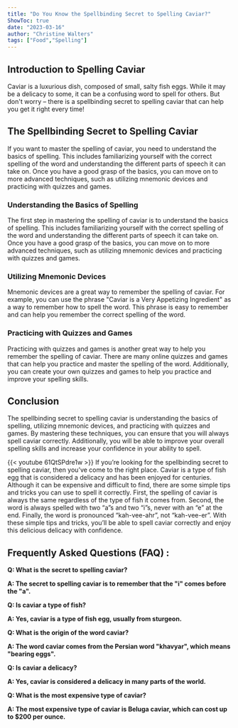 ```yaml
---
title: "Do You Know the Spellbinding Secret to Spelling Caviar?"
ShowToc: true 
date: "2023-03-16"
author: "Christine Walters" 
tags: ["Food","Spelling"]
---
```

## Introduction to Spelling Caviar

Caviar is a luxurious dish, composed of small, salty fish eggs. While it may be a delicacy to some, it can be a confusing word to spell for others. But don't worry – there is a spellbinding secret to spelling caviar that can help you get it right every time!

## The Spellbinding Secret to Spelling Caviar

If you want to master the spelling of caviar, you need to understand the basics of spelling. This includes familiarizing yourself with the correct spelling of the word and understanding the different parts of speech it can take on. Once you have a good grasp of the basics, you can move on to more advanced techniques, such as utilizing mnemonic devices and practicing with quizzes and games.

### Understanding the Basics of Spelling

The first step in mastering the spelling of caviar is to understand the basics of spelling. This includes familiarizing yourself with the correct spelling of the word and understanding the different parts of speech it can take on. Once you have a good grasp of the basics, you can move on to more advanced techniques, such as utilizing mnemonic devices and practicing with quizzes and games.

### Utilizing Mnemonic Devices

Mnemonic devices are a great way to remember the spelling of caviar. For example, you can use the phrase "Caviar is a Very Appetizing Ingredient" as a way to remember how to spell the word. This phrase is easy to remember and can help you remember the correct spelling of the word.

### Practicing with Quizzes and Games

Practicing with quizzes and games is another great way to help you remember the spelling of caviar. There are many online quizzes and games that can help you practice and master the spelling of the word. Additionally, you can create your own quizzes and games to help you practice and improve your spelling skills.

## Conclusion

The spellbinding secret to spelling caviar is understanding the basics of spelling, utilizing mnemonic devices, and practicing with quizzes and games. By mastering these techniques, you can ensure that you will always spell caviar correctly. Additionally, you will be able to improve your overall spelling skills and increase your confidence in your ability to spell.

{{< youtube 61QtSPdre1w >}} 
If you’re looking for the spellbinding secret to spelling caviar, then you’ve come to the right place. Caviar is a type of fish egg that is considered a delicacy and has been enjoyed for centuries. Although it can be expensive and difficult to find, there are some simple tips and tricks you can use to spell it correctly. First, the spelling of caviar is always the same regardless of the type of fish it comes from. Second, the word is always spelled with two “a”s and two “i”s, never with an “e” at the end. Finally, the word is pronounced “kah-vee-ahr”, not “kah-vee-er”. With these simple tips and tricks, you’ll be able to spell caviar correctly and enjoy this delicious delicacy with confidence.

## Frequently Asked Questions (FAQ) :
**Q: What is the secret to spelling caviar?**

**A: The secret to spelling caviar is to remember that the "i" comes before the "a".**

**Q: Is caviar a type of fish?**

**A: Yes, caviar is a type of fish egg, usually from sturgeon.**

**Q: What is the origin of the word caviar?**

**A: The word caviar comes from the Persian word "khavyar", which means "bearing eggs".**

**Q: Is caviar a delicacy?**

**A: Yes, caviar is considered a delicacy in many parts of the world.**

**Q: What is the most expensive type of caviar?**

**A: The most expensive type of caviar is Beluga caviar, which can cost up to $200 per ounce.**





